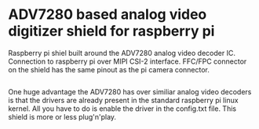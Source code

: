 # ADV7280 based analog video digitizer shield for raspberry pi

Raspberry pi shiel built around the ADV7280 analog video decoder IC. Connection to raspberry pi over
MIPI CSI-2 interface. FFC/FPC connector on the shield has the same pinout as the pi camera connector.

<p float="center">
  <img src"pic/raspi_with_adv_shield.jpg" width="450" />
</p>

One huge advantage the ADV7280 has over similiar analog video decoders is that the drivers are already
present in the standard raspberry pi linux kernel. All you have to do is enable the driver in the
config.txt file. This shield is more or less plug'n'play.
